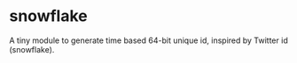 # snowflake
A tiny module to generate time based 64-bit unique id, inspired by Twitter id (snowflake).
